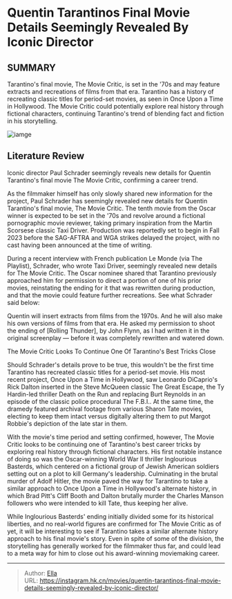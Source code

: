 # Quentin Tarantinos Final Movie Details Seemingly Revealed By Iconic Director


## SUMMARY 



  Tarantino&#39;s final movie, The Movie Critic, is set in the &#39;70s and may feature extracts and recreations of films from that era.   Tarantino has a history of recreating classic titles for period-set movies, as seen in Once Upon a Time in Hollywood.   The Movie Critic could potentially explore real history through fictional characters, continuing Tarantino&#39;s trend of blending fact and fiction in his storytelling.  

![iamge](https://static1.srcdn.com/wordpress/wp-content/uploads/2023/12/leonardo-dicaprio-as-rick-talking-to-cliff-in-once-upon-a-time-in-hollywood.jpg)

## Literature Review
Iconic director Paul Schrader seemingly reveals new details for Quentin Tarantino&#39;s final movie The Movie Critic, confirming a career trend.




As the filmmaker himself has only slowly shared new information for the project, Paul Schrader has seemingly revealed new details for Quentin Tarantino&#39;s final movie, The Movie Critic. The tenth movie from the Oscar winner is expected to be set in the &#39;70s and revolve around a fictional pornographic movie reviewer, taking primary inspiration from the Martin Scorsese classic Taxi Driver. Production was reportedly set to begin in Fall 2023 before the SAG-AFTRA and WGA strikes delayed the project, with no cast having been announced at the time of writing.




During a recent interview with French publication Le Monde (via The Playlist), Schrader, who wrote Taxi Driver, seemingly revealed new details for The Movie Critic. The Oscar nominee shared that Tarantino previously approached him for permission to direct a portion of one of his prior movies, reinstating the ending for it that was rewritten during production, and that the movie could feature further recreations. See what Schrader said below:


Quentin will insert extracts from films from the 1970s. And he will also make his own versions of films from that era. He asked my permission to shoot the ending of [Rolling Thunder], by John Flynn, as I had written it in the original screenplay — before it was completely rewritten and watered down.



 The Movie Critic Looks To Continue One Of Tarantino&#39;s Best Tricks 
   Close     




Should Schrader&#39;s details prove to be true, this wouldn&#39;t be the first time Tarantino has recreated classic titles for a period-set movie. His most recent project, Once Upon a Time in Hollywood, saw Leonardo DiCaprio&#39;s Rick Dalton inserted in the Steve McQueen classic The Great Escape, the Ty Hardin-led thriller Death on the Run and replacing Burt Reynolds in an episode of the classic police procedural The F.B.I.. At the same time, the dramedy featured archival footage from various Sharon Tate movies, electing to keep them intact versus digitally altering them to put Margot Robbie&#39;s depiction of the late star in them.

With the movie&#39;s time period and setting confirmed, however, The Movie Critic looks to be continuing one of Tarantino&#39;s best career tricks by exploring real history through fictional characters. His first notable instance of doing so was the Oscar-winning World War II thriller Inglourious Basterds, which centered on a fictional group of Jewish American soldiers setting out on a plot to kill Germany&#39;s leadership. Culminating in the brutal murder of Adolf Hitler, the movie paved the way for Tarantino to take a similar approach to Once Upon a Time in Hollywood&#39;s alternate history, in which Brad Pitt&#39;s Cliff Booth and Dalton brutally murder the Charles Manson followers who were intended to kill Tate, thus keeping her alive.




While Inglourious Basterds&#39; ending initially divided some for its historical liberties, and no real-world figures are confirmed for The Movie Critic as of yet, it will be interesting to see if Tarantino takes a similar alternate history approach to his final movie&#39;s story. Even in spite of some of the division, the storytelling has generally worked for the filmmaker thus far, and could lead to a meta way for him to close out his award-winning moviemaking career.



---

> Author: [Ella](https://instagram.hk.cn/)  
> URL: https://instagram.hk.cn/movies/quentin-tarantinos-final-movie-details-seemingly-revealed-by-iconic-director/  

